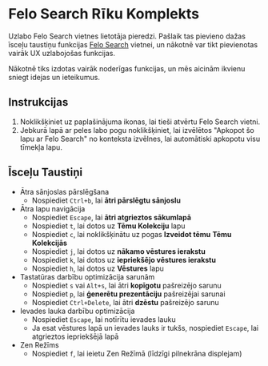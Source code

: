 # Felo Search Rīku Komplekts

Uzlabo Felo Search vietnes lietotāja pieredzi. Pašlaik tas pievieno dažas īsceļu taustiņu funkcijas [Felo Search](https://felo.ai) vietnei, un nākotnē var tikt pievienotas vairāk UX uzlabojošas funkcijas.

Nākotnē tiks izdotas vairāk noderīgas funkcijas, un mēs aicinām ikvienu sniegt idejas un ieteikumus.

## Instrukcijas

1. Noklikšķiniet uz paplašinājuma ikonas, lai tieši atvērtu Felo Search vietni.
2. Jebkurā lapā ar peles labo pogu noklikšķiniet, lai izvēlētos "Apkopot šo lapu ar Felo Search" no konteksta izvēlnes, lai automātiski apkopotu visu tīmekļa lapu.

## Īsceļu Taustiņi

- Ātra sānjoslas pārslēgšana
  - Nospiediet `Ctrl+b`, lai **ātri pārslēgtu sānjoslu**
- Ātra lapu navigācija
  - Nospiediet `Escape`, lai **ātri atgrieztos sākumlapā**
  - Nospiediet `t`, lai dotos uz **Tēmu Kolekciju** lapu
  - Nospiediet `c`, lai noklikšķinātu uz pogas **Izveidot tēmu** **Tēmu Kolekcijās**
  - Nospiediet `j`, lai dotos uz **nākamo vēstures ierakstu**
  - Nospiediet `k`, lai dotos uz **iepriekšējo vēstures ierakstu**
  - Nospiediet `h`, lai dotos uz **Vēstures** lapu
- Tastatūras darbību optimizācija sarunām
  - Nospiediet `s` vai `Alt+s`, lai ātri **kopīgotu** pašreizējo sarunu
  - Nospiediet `p`, lai **ģenerētu prezentāciju** pašreizējai sarunai
  - Nospiediet `Ctrl+Delete`, lai ātri **dzēstu** pašreizējo sarunu
- Ievades lauka darbību optimizācija
  - Nospiediet `Escape`, lai notīrītu ievades lauku
  - Ja esat vēstures lapā un ievades lauks ir tukšs, nospiediet `Escape`, lai atgrieztos iepriekšējā lapā
- Zen Režīms
  - Nospiediet `f`, lai ieietu Zen Režīmā (līdzīgi pilnekrāna displejam)